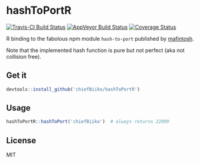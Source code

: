 # hashToPortR

[![Travis-CI Build Status](https://travis-ci.org/chiefBiiko/hashToPortR.svg?branch=master)](https://travis-ci.org/chiefBiiko/hashToPortR) [![AppVeyor Build Status](https://ci.appveyor.com/api/projects/status/github/chiefBiiko/hashToPortR?branch=master&svg=true)](https://ci.appveyor.com/project/chiefBiiko/hashToPortR) [![Coverage Status](https://img.shields.io/codecov/c/github/chiefBiiko/hashToPortR/master.svg)](https://codecov.io/github/chiefBiiko/hashToPortR?branch=master)

R binding to the fabolous npm module `hash-to-port` published by [mafintosh](https://github.com/mafintosh/hash-to-port).

Note that the implemented hash function is pure but not perfect (aka not collision free).

## Get it

```r
devtools::install_github('chiefBiiko/hashToPortR')
```

## Usage

```r
hashToPortR::hashToPort('chiefBiiko')  # always returns 22099
```

## License

MIT